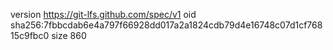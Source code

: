 version https://git-lfs.github.com/spec/v1
oid sha256:7fbbcdab6e4a797f66928dd017a2a1824cdb79d4e16748c07d1cf76815c9fbc0
size 860
